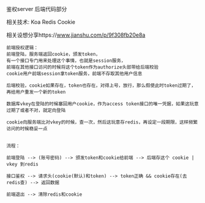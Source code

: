 鉴权server 后端代码部分 

相关技术: Koa Redis Cookie

相关设想分享https://www.jianshu.com/p/9f308fb20e8a

```
前端授权逻辑：
前端登陆，服务端返回cookie，颁发token，
有一个接口专门用来处理这个事情，也就是session服务，
前端在其他接口访问的时候将这个token作为authorize头部带给后端校验
cookie用户前端session拿token服务，前端不存取其他用户信息

后端校验，cookie如果存在，token也存在，对得上号，放行，那么假使此时token过期了，再给用户重发一个新的token

数据库vkey在登陆的时候塞回用户cookie，作为access token接口的唯一凭据，如果这玩意过期了或者不对，就定向登陆

cookie向服务端比对vkey的时候，查一次，然后这玩意存redis，再设定一段期限，这样频繁访问的时候稳妥一点


流程：

前端登陆 --> (账号密码) --> 颁发token和cookie给前端 --> 后端存这个 cookie | vkey 到redis

接口鉴权 --> 请求头(cookie(默认)和token) --> token正确 && cookie存在(去redis查) --> 返回数据

前端退出 --> 清除redis和cookie
```

